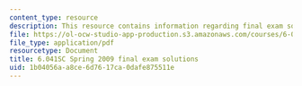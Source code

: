 ```yaml
---
content_type: resource
description: This resource contains information regarding final exam solutions.
file: https://ol-ocw-studio-app-production.s3.amazonaws.com/courses/6-041sc-probabilistic-systems-analysis-and-applied-probability-fall-2013/1b04056aa8ce6d7617ca0dafe875511e_MIT6_041SCF13_finl_s09_sol.pdf
file_type: application/pdf
resourcetype: Document
title: 6.041SC Spring 2009 final exam solutions
uid: 1b04056a-a8ce-6d76-17ca-0dafe875511e
---
```

